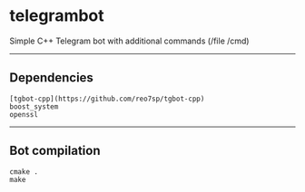 # telegrambot
Simple C++ Telegram bot with additional commands (/file /cmd)

***
## Dependencies 
	[tgbot-cpp](https://github.com/reo7sp/tgbot-cpp) 
	boost_system
	openssl
	
***
##  Bot compilation
	cmake .
	make
